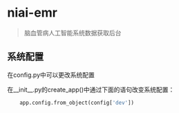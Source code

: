 # niai-emr

> 脑血管病人工智能系统数据获取后台

## 系统配置

在config.py中可以更改系统配置

在__init__.py的create_app()中通过下面的语句改变系统配置：
```python
    app.config.from_object(config['dev'])
```